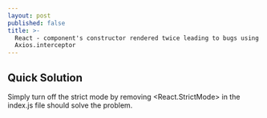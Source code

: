 ```yaml
---
layout: post
published: false
title: >-
  React - component's constructor rendered twice leading to bugs using
  Axios.interceptor
---
```

## Quick Solution
Simply turn off the strict mode by removing <React.StrictMode> in the index.js file should solve the problem.


